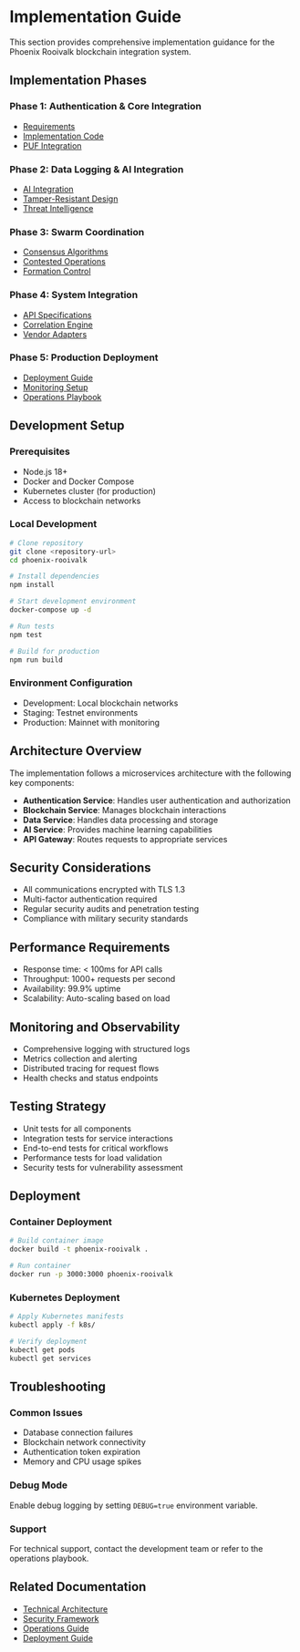 # Implementation Guide

This section provides comprehensive implementation guidance for the Phoenix Rooivalk blockchain integration system.

## Implementation Phases

### Phase 1: Authentication & Core Integration
- [Requirements](phase-1-authentication/requirements.md)
- [Implementation Code](phase-1-authentication/implementation-code.md)
- [PUF Integration](phase-1-authentication/puf-integration.md)

### Phase 2: Data Logging & AI Integration
- [AI Integration](phase-2-data-logging/ai-integration.md)
- [Tamper-Resistant Design](phase-2-data-logging/tamper-resistant-design.md)
- [Threat Intelligence](phase-2-data-logging/threat-intelligence.md)

### Phase 3: Swarm Coordination
- [Consensus Algorithms](phase-3-swarm-coordination/consensus-algorithms.md)
- [Contested Operations](phase-3-swarm-coordination/contested-operations.md)
- [Formation Control](phase-3-swarm-coordination/formation-control.md)

### Phase 4: System Integration
- [API Specifications](phase-4-system-integration/api-specifications.md)
- [Correlation Engine](phase-4-system-integration/correlation-engine.md)
- [Vendor Adapters](phase-4-system-integration/vendor-adapters.md)

### Phase 5: Production Deployment
- [Deployment Guide](phase-5-production/deployment-guide.md)
- [Monitoring Setup](phase-5-production/monitoring-setup.md)
- [Operations Playbook](phase-5-production/operations-playbook.md)

## Development Setup

### Prerequisites
- Node.js 18+
- Docker and Docker Compose
- Kubernetes cluster (for production)
- Access to blockchain networks

### Local Development
```bash
# Clone repository
git clone <repository-url>
cd phoenix-rooivalk

# Install dependencies
npm install

# Start development environment
docker-compose up -d

# Run tests
npm test

# Build for production
npm run build
```

### Environment Configuration
- Development: Local blockchain networks
- Staging: Testnet environments
- Production: Mainnet with monitoring

## Architecture Overview

The implementation follows a microservices architecture with the following key components:

- **Authentication Service**: Handles user authentication and authorization
- **Blockchain Service**: Manages blockchain interactions
- **Data Service**: Handles data processing and storage
- **AI Service**: Provides machine learning capabilities
- **API Gateway**: Routes requests to appropriate services

## Security Considerations

- All communications encrypted with TLS 1.3
- Multi-factor authentication required
- Regular security audits and penetration testing
- Compliance with military security standards

## Performance Requirements

- Response time: < 100ms for API calls
- Throughput: 1000+ requests per second
- Availability: 99.9% uptime
- Scalability: Auto-scaling based on load

## Monitoring and Observability

- Comprehensive logging with structured logs
- Metrics collection and alerting
- Distributed tracing for request flows
- Health checks and status endpoints

## Testing Strategy

- Unit tests for all components
- Integration tests for service interactions
- End-to-end tests for critical workflows
- Performance tests for load validation
- Security tests for vulnerability assessment

## Deployment

### Container Deployment
```bash
# Build container image
docker build -t phoenix-rooivalk .

# Run container
docker run -p 3000:3000 phoenix-rooivalk
```

### Kubernetes Deployment
```bash
# Apply Kubernetes manifests
kubectl apply -f k8s/

# Verify deployment
kubectl get pods
kubectl get services
```

## Troubleshooting

### Common Issues
- Database connection failures
- Blockchain network connectivity
- Authentication token expiration
- Memory and CPU usage spikes

### Debug Mode
Enable debug logging by setting `DEBUG=true` environment variable.

### Support
For technical support, contact the development team or refer to the operations playbook.

## Related Documentation

- [Technical Architecture](../02-technical-architecture/README.md)
- [Security Framework](../04-security/README.md)
- [Operations Guide](../09-operations/README.md)
- [Deployment Guide](../08-deployment/README.md)